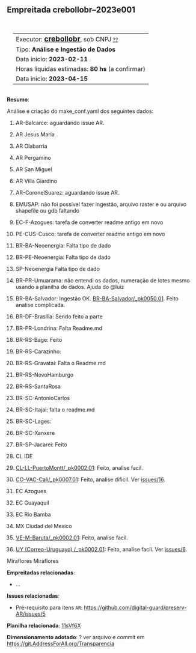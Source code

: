 ## Empreitada crebollobr–2023e001

<aside>
<table align="right" style="padding: 1em">
<tr><td>Executor: <a target="_git" title="link para o git-user do executor" href="https://github.com/crebollobr"><big><b>crebollobr</b></big></a>, sob CNPJ  <small><a target="_cnpj" title="CNPJ contratado como executor" href="https://github.com/crebollobr">??</a></small>
</td></tr>
<tr><td>  Tipo: <b>Análise e Ingestão de Dados</b>   </td></tr>
<tr><td>  Data inicio: <b>2023-02-11</b>   </td></tr>
<tr><td>  Horas liquidas estimadas: <b>80 hs</b> (a confirmar)  </td></tr>
<tr><td>  Data inicio: <b>2023-04-15</b>   </td></tr>
</table>
</aside>

**Resumo**: 

Análise e criação do make_conf.yaml dos seguintes dados:

1. AR-Balcarce: aguardando issue AR.
2. AR	Jesus Maria
3. AR	Olabarria
4. AR	Pergamino
5. AR	San Miguel
6. AR	Villa Giardino

1. AR-CoronelSuarez: aguardando issue AR.

2. EMUSAP: não foi possível fazer ingestão, arquivo raster e ou arquivo shapefile ou gdb faltando

1. EC-F-Azogues: tarefa de converter readme antigo em novo

1. PE-CUS-Cusco: tarefa de converter readme antigo em novo
2. BR-BA-Neoenergia: Falta tipo de dado
3. BR-PE-Neoenergia: Falta tipo de dado
4. SP-Neoenergia Falta tipo de dado
5. BR-PR-Umuarama: não entendi os dados, numeração de lotes mesmo usando a planilha de dados. Ajuda do @luiz
6. BR-BA-Salvador: Ingestão OK. [BR-BA-Salvador/_pk0050.01](https://github.com/digital-guard/preserv-BR/tree/main/data/BA/Salvador/_pk0050.01). Feito analise complicada.
7. BR-DF-Brasilia: Sendo feito a parte
8. BR-PR-Londrina: Falta Readme.md
9. BR-RS-Bage: Feito
10. BR-RS-Carazinho: 
11. BR-RS-Gravatai: Falta o Readme.md
12. BR-RS-NovoHamburgo
13. BR-RS-SantaRosa
14. BR-SC-AntonioCarlos
15. BR-SC-Itajai: falta o readme.md
16. BR-SC-Lages: 
17. BR-SC-Xanxere
18. BR-SP-Jacarei: Feito
19. CL	IDE
20. [CL-LL-PuertoMontt/_pk0002.01](https://github.com/digital-guard/preserv-CL/tree/main/data/LL/PuertoMontt/_pk0002.01): Feito, analise facil.

1. [CO-VAC-Cali/_pk0007.01](https://github.com/digital-guard/preserv-CO/tree/main/data/VAC/Cali/_pk0007.01): Feito, analise dificil. Ver [issues/16](https://github.com/digital-guard/preserv-CO/issues/16). 
2. EC	Azogues
3. EC	Guayaquil
4. EC	Rio Bamba
5. MX	Ciudad del Mexico

1. [VE-M-Baruta/_pk0002.01](https://github.com/digital-guard/preserv-VE/tree/main/data/M/Baruta/_pk0002.01): Feito, analise facil. 

1. [UY (Correo-Uruguayo) /_pk0002.01](https://github.com/digital-guard/preserv-UY/tree/main/data/_pk0002.01): Feito, analise facil.  Ver [issues/6](https://github.com/digital-guard/preserv-UY/issues/6). 

Miraflores	Miraflores

**Empreitadas relacionadas**: 
* ... 

**Issues relacionadas**:

* Pré-requisito para itens `AR`: https://github.com/digital-guard/preserv-AR/issues/5

**Planilha relacionada**: [11sVf6X](https://docs.google.com/spreadsheets/d/11sVf6Xx9QBfs0sFO7p2Iyu-djnLUwkmBTl56wHbtl4E/)

**Dimensionamento adotado**: ? ver arquivo e commit em https://git.AddressForAll.org/Transparencia
